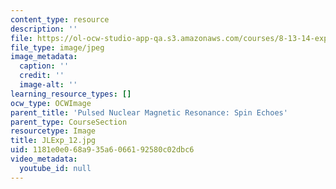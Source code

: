 ```yaml
---
content_type: resource
description: ''
file: https://ol-ocw-studio-app-qa.s3.amazonaws.com/courses/8-13-14-experimental-physics-i-ii-junior-lab-fall-2016-spring-2017/1181e0e068a935a6066192580c02dbc6_JLExp_12.jpg
file_type: image/jpeg
image_metadata:
  caption: ''
  credit: ''
  image-alt: ''
learning_resource_types: []
ocw_type: OCWImage
parent_title: 'Pulsed Nuclear Magnetic Resonance: Spin Echoes'
parent_type: CourseSection
resourcetype: Image
title: JLExp_12.jpg
uid: 1181e0e0-68a9-35a6-0661-92580c02dbc6
video_metadata:
  youtube_id: null
---
```


